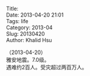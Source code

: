 Title:   
Date: 2013-04-20 21:01  
Tags: life  
Category: 2013-04  
Slug:  20130420   
Author: Khalid Hsu  
  
（2013-04-20）  
雅安地震。7.0级。  
遇难约2百人。受灾超过两百万人。  
  

